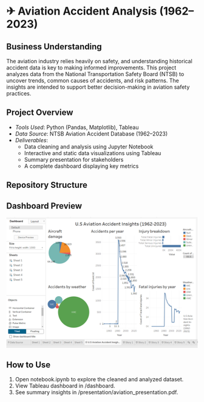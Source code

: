 # ✈ Aviation Accident Analysis (1962–2023)

## Business Understanding
The aviation industry relies heavily on safety, and understanding historical accident data is key to making informed improvements. This project analyzes data from the National Transportation Safety Board (NTSB) to uncover trends, common causes of accidents, and risk patterns. The insights are intended to support better decision-making in aviation safety practices.

## Project Overview
- *Tools Used*: Python (Pandas, Matplotlib), Tableau
- *Data Source*: NTSB Aviation Accident Database (1962–2023)
- *Deliverables*:
  - Data cleaning and analysis using Jupyter Notebook
  - Interactive and static data visualizations using Tableau
  - Summary presentation for stakeholders
  - A complete dashboard displaying key metrics

## Repository Structure

##  Dashboard Preview

![Dashboard Screenshot](pictures/tableau_dashboard.png)

## How to Use

1. Open notebook.ipynb to explore the cleaned and analyzed dataset.
2. View Tableau dashboard in /dashboard.
3. See summary insights in /presentation/aviation_presentation.pdf.
